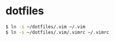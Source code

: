dotfiles
========
```zsh
$ ln -s ~/dotfiles/.vim ~/.vim
$ ln -s ~/dotfiles/.vim/.vimrc ~/.vimrc
```
